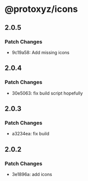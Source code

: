 # @protoxyz/icons

## 2.0.5

### Patch Changes

-   9c19a58: Add missing icons

## 2.0.4

### Patch Changes

-   30e5063: fix build script hopefully

## 2.0.3

### Patch Changes

-   a3234ea: fix build

## 2.0.2

### Patch Changes

-   3e1896a: add icons
